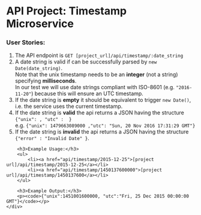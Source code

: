 <body>
    <div class="container">
        <h1>API Project: Timestamp Microservice</h1>
        <h3>User Stories:</h1>
        <ol class="user-stories">
            <li>The API endpoint is <code>GET [project_url]/api/timestamp/:date_string</code></li>
            <li>A date string is valid if can be successfully parsed by <code>new Date(date_string)</code>.
                <br>
                Note that the unix timestamp needs to be an <strong>integer</strong> (not a string) specifying <strong>milliseconds</strong>.
                <br>
                In our test we will use date strings compliant with ISO-8601 (e.g. <code>"2016-11-20"</code>) because this will ensure an UTC timestamp.</li>
            <li>If the date string is <strong>empty</strong> it should be equivalent to trigger <code>new Date()</code>, i.e. the service uses the current timestamp.</li>
            <li>If the date string is <strong>valid</strong> the api returns a JSON having the structure
                <br>
                <code>{"unix": <date.getTime()>, "utc" : <date.toUTCString()> }</code
                ><br>
                e.g. <code>{"unix": 1479663089000 ,"utc": "Sun, 20 Nov 2016 17:31:29 GMT"}</code></li>
            <li>If the date string is <strong>invalid</strong> the api returns a JSON having the structure 
                <br>
                <code>{"error" : "Invalid Date" }</code>.
            </li>
        </ol>

        <h3>Example Usage:</h3>
        <ul>
            <li><a href="api/timestamp/2015-12-25">[project url]/api/timestamp/2015-12-25</a></li>
            <li><a href="api/timestamp/1450137600000">[project url]/api/timestamp/1450137600</a></li>
        </ul>

        <h3>Example Output:</h3>
        <p><code>{"unix":1451001600000, "utc":"Fri, 25 Dec 2015 00:00:00 GMT"}</code></p>
    </div>
</body>
</html>